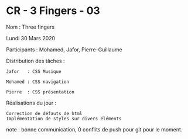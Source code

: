 # CR - 3 Fingers - 03

Nom : Three fingers

Lundi 30 Mars 2020

Participants : Mohamed, Jafor, Pierre-Guillaume

Distribution des tâches :

    Jafor   : CSS Musique

    Mohamed : CSS navigation

    Pierre  : CSS présentation

Réalisations du jour :

    Correction de défauts de html
    Implémentation de styles sur divers éléments

note : bonne communication, 0 conflits de push pour git pour le moment.

